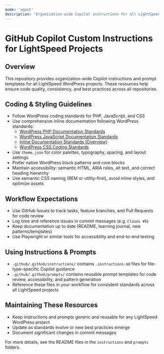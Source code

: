 ```yaml
---
mode: 'agent'
description: 'Organization-wide Copilot instructions for all LightSpeed WordPress projects.'
---
```


# GitHub Copilot Custom Instructions for LightSpeed Projects

## Overview

This repository provides organization-wide Copilot instructions and prompt templates for all LightSpeed WordPress projects. These resources help ensure code quality, consistency, and best practices across all repositories.

## Coding & Styling Guidelines

-   Follow WordPress coding standards for PHP, JavaScript, and CSS
-   Use comprehensive inline documentation following WordPress standards:
    -   [WordPress PHP Documentation Standards](https://developer.wordpress.org/coding-standards/inline-documentation-standards/php/)
    -   [WordPress JavaScript Documentation Standards](https://developer.wordpress.org/coding-standards/inline-documentation-standards/javascript/)
    -   [Inline Documentation Standards (Overview)](https://developer.wordpress.org/coding-standards/inline-documentation-standards/)
    -   [WordPress CSS Coding Standards](https://developer.wordpress.org/coding-standards/wordpress-coding-standards/css/)
-   Use `theme.json` for color palettes, typography, spacing, and layout settings
-   Prefer native WordPress block patterns and core blocks
-   Maintain accessibility: semantic HTML, ARIA roles, alt text, and correct heading hierarchy
-   Use semantic CSS naming (BEM or utility-first), avoid inline styles, and optimize assets

## Workflow Expectations

-   Use GitHub Issues to track tasks, feature branches, and Pull Requests for code review
-   Log time and reference issues in commit messages (e.g. `Closes #5`)
-   Keep documentation up to date (README, learning journal, new patterns/templates)
-   Use Playwright or similar tools for accessibility and end-to-end testing

## Using Instructions & Prompts

-   `.github/.github/instructions/` contains `.instructions.md` files for file-type-specific Copilot guidance
-   `.github/.github/prompts/` contains reusable prompt templates for code review, accessibility, and pattern generation
-   Reference these files in your workflow for consistent standards across all LightSpeed projects

## Maintaining These Resources

-   Keep instructions and prompts generic and reusable for any LightSpeed WordPress project
-   Update as standards evolve or new best practices emerge
-   Document significant changes in commit messages

For more details, see the README files in the `instructions` and `prompts` folders.
